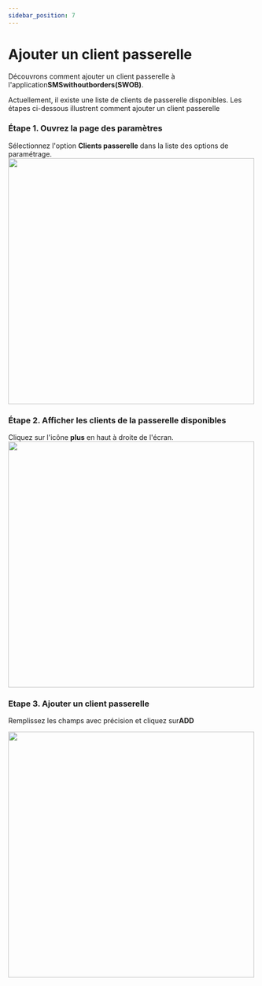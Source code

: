 ```yaml
---
sidebar_position: 7
---
```


# Ajouter un client passerelle

Découvrons comment ajouter un client passerelle à l'application**SMSwithoutborders(SWOB)**.

Actuellement, il existe une liste de clients de passerelle disponibles. Les étapes ci-dessous illustrent comment ajouter un client passerelle

### Étape 1. Ouvrez la page des paramètres

Sélectionnez l'option **Clients passerelle** dans la liste des options de paramétrage.
<img src="/img/settings.png" height="500" />

### Étape 2. Afficher les clients de la passerelle disponibles

Cliquez sur l'icône **plus** en haut à droite de l'écran.
<img src="gatewayClient.png" height="500" />

### Etape 3. Ajouter un client passerelle

Remplissez les champs avec précision et cliquez sur**ADD**

<img src="/img/gateway2.png" height="500" />